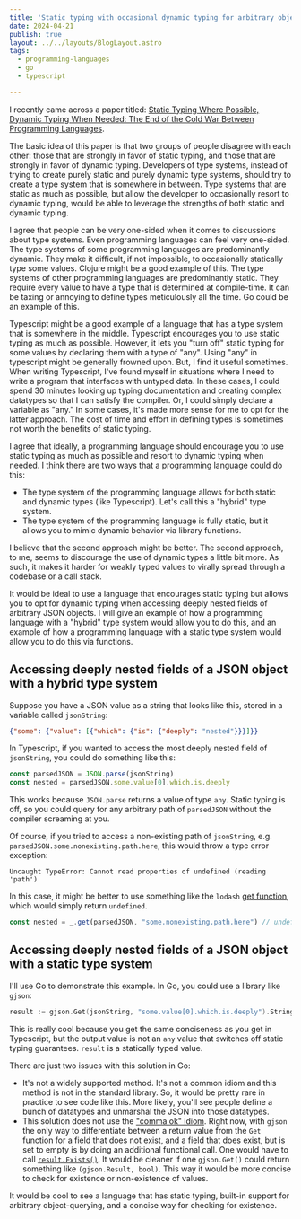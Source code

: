 ```yaml
---
title: 'Static typing with occasional dynamic typing for arbitrary object querying'
date: 2024-04-21
publish: true
layout: ../../layouts/BlogLayout.astro
tags:
  - programming-languages
  - go
  - typescript

---
```


I recently came across a paper titled: [Static Typing Where Possible, Dynamic Typing When Needed: The End of the Cold War Between Programming Languages](https://www.researchgate.net/publication/213886116_Static_Typing_Where_Possible_Dynamic_Typing_When_Needed_The_End_of_the_Cold_War_Between_Programming_Languages).

The basic idea of this paper is that two groups of people disagree with each other: those that are strongly in favor of static typing, and those that are strongly in favor of dynamic typing. Developers of type systems, instead of trying to create purely static and purely dynamic type systems, should try to create a type system that is somewhere in between. Type systems that are static as much as possible, but allow the developer to occasionally resort to dynamic typing, would be able to leverage the strengths of both static and dynamic typing.

I agree that people can be very one-sided when it comes to discussions about type systems. Even programming languages can feel very one-sided. The type systems of some programming languages are predominantly dynamic. They make it difficult, if not impossible, to occasionally statically type some values. Clojure might be a good example of this. The type systems of other programming languages are predominantly static. They require every value to have a type that is determined at compile-time. It can be taxing or annoying to define types meticulously all the time. Go could be an example of this.

Typescript might be a good example of a language that has a type system that is somewhere in the middle. Typescript encourages you to use static typing as much as possible. However, it lets you "turn off" static typing for some values by declaring them with a type of "any". Using "any" in typescript might be generally frowned upon. But, I find it useful sometimes. When writing Typescript, I've found myself in situations where I need to write a program that interfaces with untyped data. In these cases, I could spend 30 minutes looking up typing documentation and creating complex datatypes so that I can satisfy the compiler. Or, I could simply declare a variable as "any." In some cases, it's made more sense for me to opt for the latter approach. The cost of time and effort in defining types is sometimes not worth the benefits of static typing.

I agree that ideally, a programming language should encourage you to use static typing as much as possible and resort to dynamic typing when needed. I think there are two ways that a programming language could do this:

- The type system of the programming language allows for both static and dynamic types (like Typescript). Let's call this a "hybrid" type system.
- The type system of the programming language is fully static, but it allows you to mimic dynamic behavior via library functions.

I believe that the second approach might be better. The second approach, to me, seems to discourage the use of dynamic types a little bit more. As such, it makes it harder for weakly typed values to virally spread through a codebase or a call stack.

It would be ideal to use a language that encourages static typing but allows you to opt for dynamic typing when accessing deeply nested fields of arbitrary JSON objects. I will give an example of how a programming language with a "hybrid" type system would allow you to do this, and an example of how a programming language with a static type system would allow you to do this via functions.

## Accessing deeply nested fields of a JSON object with a hybrid type system

Suppose you have a JSON value as a string that looks like this, stored in a variable called `jsonString`:

```json
{"some": {"value": [{"which": {"is": {"deeply": "nested"}}}]}}
```

In Typescript, if you wanted to access the most deeply nested field of `jsonString`, you could do something like this:

```typescript
const parsedJSON = JSON.parse(jsonString)
const nested = parsedJSON.some.value[0].which.is.deeply
```

This works because `JSON.parse` returns a value of type `any`. Static typing is off, so you could query for any arbitrary path of `parsedJSON` without the compiler screaming at you.

Of course, if you tried to access a non-existing path of `jsonString`, e.g. `parsedJSON.some.nonexisting.path.here`, this would throw a type error exception:

```
Uncaught TypeError: Cannot read properties of undefined (reading 'path')
```

In this case, it might be better to use something like the `lodash` [get function](https://lodash.com/docs/4.17.15#get), which would simply return `undefined`.

```typescript
const nested = _.get(parsedJSON, "some.nonexisting.path.here") // undefined
```

## Accessing deeply nested fields of a JSON object with a static type system

I'll use Go to demonstrate this example. In Go, you could use a library like `gjson`:

```go
result := gjson.Get(jsonString, "some.value[0].which.is.deeply").String()
```

This is really cool because you get the same conciseness as you get in Typescript, but the output value is not an `any` value that switches off static typing guarantees. `result` is a statically typed value.

There are just two issues with this solution in Go:

- It's not a widely supported method. It's not a common idiom and this method is not in the standard library. So, it would be pretty rare in practice to see code like this. More likely, you'll see people define a bunch of datatypes and unmarshal the JSON into those datatypes.
- This solution does not use the ["comma ok" idiom](https://go.dev/doc/effective_go#maps). Right now, with `gjson` the only way to differentiate between a return value from the `Get` function for a field that does not exist, and a field that does exist, but is set to empty is by doing an additional functional call. One would have to call [`result.Exists()`](https://pkg.go.dev/github.com/tidwall/gjson#Result.Exists). It would be cleaner if one `gjson.Get()` could return something like `(gjson.Result, bool)`. This way it would be more concise to check for existence or non-existence of values.

It would be cool to see a language that has static typing, built-in support for arbitrary object-querying, and a concise way for checking for existence.
